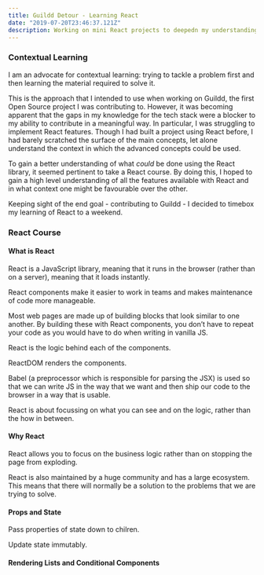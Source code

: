 ```yaml
---
title: Guildd Detour - Learning React
date: "2019-07-20T23:46:37.121Z"
description: Working on mini React projects to deepedn my understanding
---
```


### Contextual Learning

I am an advocate for contextual learning: trying to tackle a problem first and then learning the material required to solve it. 

This is the approach that I intended to use when working on Guildd, the first Open Source project I was contributing to. However, it was becoming apparent that the gaps in my knowledge for the tech stack were a blocker to my ability to contribute in a meaningful way. In particular, I was struggling to implement React features. Though I had built a project using React before, I had barely scratched the surface of the main concepts, let alone understand the context in which the advanced concepts could be used. 

To gain a better understanding of what *could* be done using the React library, it seemed pertinent to take a React course. By doing this, I hoped to gain a high level understanding of all the features available with React and in what context one might be favourable over the other. 

Keeping sight of the end goal - contributing to Guildd - I decided to timebox my learning of React to a weekend. 

### React Course

#### What is React

React is a JavaScript library, meaning that it runs in the browser (rather than on a server), meaning that it loads instantly.

React components make it easier to work in teams and makes maintenance of code more manageable.

Most web pages are made up of building blocks that look similar to one another. By building these with React components, you don’t have to repeat your code as you would have to do when writing in vanilla JS.

React is the logic behind each of the components. 

ReactDOM renders the components.

Babel (a preprocessor which is responsible for parsing the JSX) is used so that we can write JS in the way that we want and then ship our code to the browser in a way that is usable.

React is about focussing on what you can see and on the logic, rather than the how in between.

#### Why React

React allows you to focus on the business logic rather than on stopping the page from exploding.

React is also maintained by a huge community and has a large ecosystem. This means that there will normally be a solution to the problems that we are trying to solve.

#### Props and State

Pass properties of state down to chilren. 

Update state immutably.

#### Rendering Lists and Conditional Components


